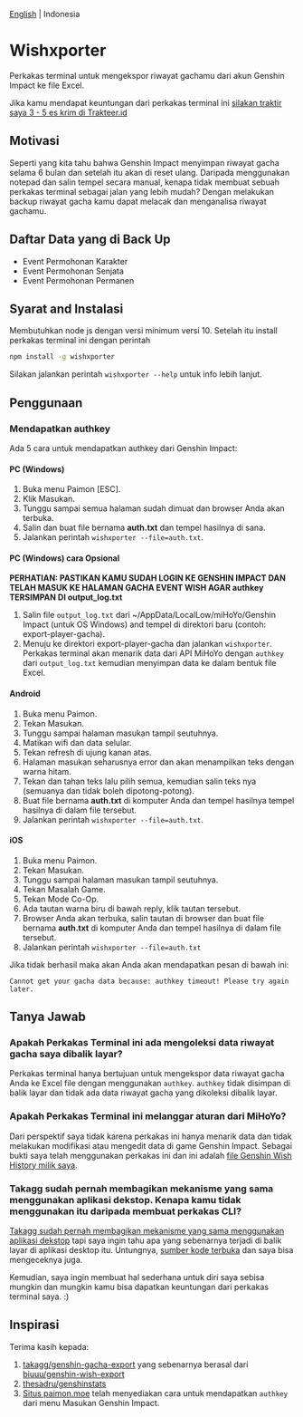 [English](/README.en-US.md) | Indonesia


# Wishxporter

Perkakas terminal untuk mengekspor riwayat gachamu dari akun Genshin Impact ke file Excel.

Jika kamu mendapat keuntungan dari perkakas terminal ini [silakan traktir saya 3 - 5 es krim di Trakteer.id](https://trakteer.id/satyakresna)

## Motivasi

Seperti yang kita tahu bahwa Genshin Impact menyimpan riwayat gacha selama 6 bulan dan setelah itu akan di reset ulang. Daripada menggunakan notepad dan salin tempel secara manual, kenapa tidak membuat sebuah perkakas terminal sebagai jalan yang lebih mudah? Dengan melakukan backup riwayat gacha kamu dapat melacak dan menganalisa riwayat gachamu.

## Daftar Data yang di Back Up

- Event Permohonan Karakter
- Event Permohonan Senjata
- Event Permohonan Permanen

## Syarat and Instalasi

Membutuhkan node js dengan versi minimum versi 10. Setelah itu install perkakas terminal ini dengan perintah

```bash
npm install -g wishxporter
```

Silakan jalankan perintah `wishxporter --help` untuk info lebih lanjut.

## Penggunaan

### Mendapatkan authkey

Ada 5 cara untuk mendapatkan authkey dari Genshin Impact:

#### **PC (Windows)**

1. Buka menu Paimon [ESC].
2. Klik Masukan.
3. Tunggu sampai semua halaman sudah dimuat dan browser Anda akan terbuka.
4. Salin dan buat file bernama **auth.txt** dan tempel hasilnya di sana.
5. Jalankan perintah `wishxporter --file=auth.txt`.

#### **PC (Windows) cara Opsional**

**PERHATIAN: PASTIKAN KAMU SUDAH LOGIN KE GENSHIN IMPACT DAN TELAH MASUK KE HALAMAN GACHA EVENT WISH AGAR authkey TERSIMPAN DI output_log.txt**

1. Salin file `output_log.txt` dari ~/AppData/LocalLow/miHoYo/Genshin Impact (untuk OS Windows) and tempel di direktori baru (contoh: export-player-gacha).
2. Menuju ke direktori export-player-gacha dan jalankan `wishxporter`. Perkakas terminal akan menarik data dari API MiHoYo dengan `authkey` dari `output_log.txt` kemudian menyimpan data ke dalam bentuk file Excel.

#### **Android**

1. Buka menu Paimon.
2. Tekan Masukan.
3. Tunggu sampai halaman masukan tampil seutuhnya.
4. Matikan wifi dan data selular.
5. Tekan refresh di ujung kanan atas.
6. Halaman masukan seharusnya error dan akan menampilkan teks dengan warna hitam.
7. Tekan dan tahan teks lalu pilih semua, kemudian salin teks nya (semuanya dan tidak boleh dipotong-potong).
8. Buat file bernama **auth.txt** di komputer Anda dan tempel hasilnya tempel hasilnya di dalam file tersebut.
9. Jalankan perintah `wishxporter --file=auth.txt`.

#### **iOS**

1. Buka menu Paimon.
2. Tekan Masukan.
3. Tunggu sampai halaman masukan tampil seutuhnya.
4. Tekan Masalah Game.
5. Tekan Mode Co-Op.
6. Ada tautan warna biru di bawah reply, klik tautan tersebut.
7. Browser Anda akan terbuka, salin tautan di browser dan buat file bernama **auth.txt** di komputer Anda dan tempel hasilnya di dalam file tersebut.
8. Jalankan perintah `wishxporter --file=auth.txt`

Jika tidak berhasil maka akan Anda akan mendapatkan pesan di bawah ini:

`Cannot get your gacha data because: authkey timeout! Please try again later.`

## Tanya Jawab

### Apakah Perkakas Terminal ini ada mengoleksi data riwayat gacha saya dibalik layar?

Perkakas terminal hanya bertujuan untuk mengekspor data riwayat gacha Anda ke Excel file dengan menggunakan `authkey`. `authkey` tidak disimpan di balik layar dan tidak ada data riwayat gacha yang dikoleksi dibalik layar.

### Apakah Perkakas Terminal ini melanggar aturan dari MiHoYo?

Dari perspektif saya tidak karena perkakas ini hanya menarik data dan tidak melakukan modifikasi atau mengedit data di game Genshin Impact. Sebagai bukti saya telah menggunakan perkakas ini dan ini adalah [file Genshin Wish History milik saya](https://drive.google.com/file/d/1Ny5LRSx4KjuarU6Dvn2S4mv2G9xYsn9O/view?usp=sharing).

### Takagg sudah pernah membagikan mekanisme yang sama menggunakan aplikasi dekstop. Kenapa kamu tidak menggunakan itu daripada membuat perkakas CLI?

[Takagg sudah pernah membagikan mekanisme yang sama menggunakan aplikasi dekstop](https://www.youtube.com/watch?v=EiW5-TwOOtI) tapi saya ingin tahu apa yang sebenarnya terjadi di balik layar di aplikasi desktop itu. Untungnya, [sumber kode terbuka](https://github.com/takagg/genshin-gacha-export) dan saya bisa mengeceknya juga.

Kemudian, saya ingin membuat hal sederhana untuk diri saya sebisa mungkin dan mungkin kamu bisa dapatkan keuntungan dari perkakas terminal saya. :)

## Inspirasi

Terima kasih kepada:

1. [takagg/genshin-gacha-export](https://github.com/takagg/genshin-gacha-export) yang sebenarnya berasal dari [biuuu/genshin-wish-export](https://github.com/biuuu/genshin-wish-export) 
2. [thesadru/genshinstats](https://github.com/thesadru/genshinstats)
3. [Situs paimon.moe](https://paimon.moe/wish) telah menyediakan cara untuk mendapatkan `authkey` dari menu Masukan Genshin Impact.
